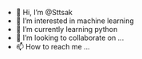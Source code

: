- 👋 Hi, I’m @Sttsak
- 👀 I’m interested in machine learning
- 🌱 I’m currently learning python
- 💞️ I’m looking to collaborate on ...
- 📫 How to reach me ...

<!---
Sttsak/Sttsak is a ✨ special ✨ repository because its `README.md` (this file) appears on your GitHub profile.
You can click the Preview link to take a look at your changes.
--->
